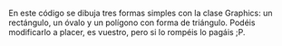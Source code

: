 En este código se dibuja tres formas simples con la clase Graphics: un rectángulo, un óvalo y un polígono con forma de triángulo. Podéis modificarlo a placer, es vuestro, pero si lo rompéis lo pagáis ;P.
